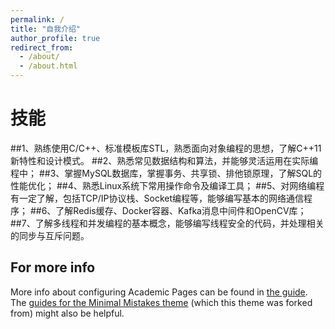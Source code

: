 ```yaml
---
permalink: /
title: "自我介绍"
author_profile: true
redirect_from: 
  - /about/
  - /about.html
---
```





技能
======
##1、熟练使用C/C++、标准模板库STL，熟悉面向对象编程的思想，了解C++11新特性和设计模式。
##2、熟悉常见数据结构和算法，并能够灵活运用在实际编程中；
##3、掌握MySQL数据库，掌握事务、共享锁、排他锁原理，了解SQL的性能优化；
##4、熟悉Linux系统下常用操作命令及编译工具；
##5、对网络编程有一定了解，包括TCP/IP协议栈、Socket编程等，能够编写基本的网络通信程序；
##6、了解Redis缓存、Docker容器、Kafka消息中间件和OpenCV库；
##7、了解多线程和并发编程的基本概念，能够编写线程安全的代码，并处理相关的同步与互斥问题。


For more info
------
More info about configuring Academic Pages can be found in [the guide](https://academicpages.github.io/markdown/). The [guides for the Minimal Mistakes theme](https://mmistakes.github.io/minimal-mistakes/docs/configuration/) (which this theme was forked from) might also be helpful.
